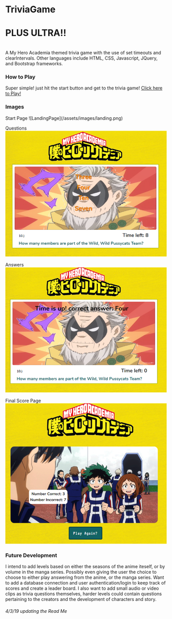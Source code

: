 # TriviaGame

<h1>PLUS ULTRA!!</h1><br>
A My Hero Academia themed trivia game with the use of set timeouts and clearIntervals. Other languages include HTML, CSS, Javascript, JQuery, and Bootstrap frameworks.

<h3>How to Play </h4>
Super simple! just hit the start button and get to the trivia game!
<a href="https://motoko104.github.io/TriviaGame/">Click here to Play!</a>

<h3>Images</h3>
Start Page
![LandingPage](/assets/images/landing.png)

Questions
![Questions](/assets/images/question.png)

Answers
![Answers](/assets/images/answer.png)

Final Score Page
![Scores](/assets/images/score.png)

<h3>Future Development</h3>
I intend to add levels based on either the seasons of the anime iteself, or by volume in the manga series. Possibly even giving the user the choice to choose to either play answering from the anime, or the manga series. Want to add a database connection and user authentication/login to keep track of scores and create a leader board. I also want to add small audio or video clips as trivia questions themselves, harder levels could contain questions pertaining to the creators and the development of characters and story.

<h6>4/3/19 updating the Read Me</h6>
